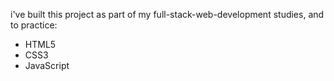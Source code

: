 i've built this project as part of my full-stack-web-development studies, and to practice:

- HTML5
- CSS3
- JavaScript
